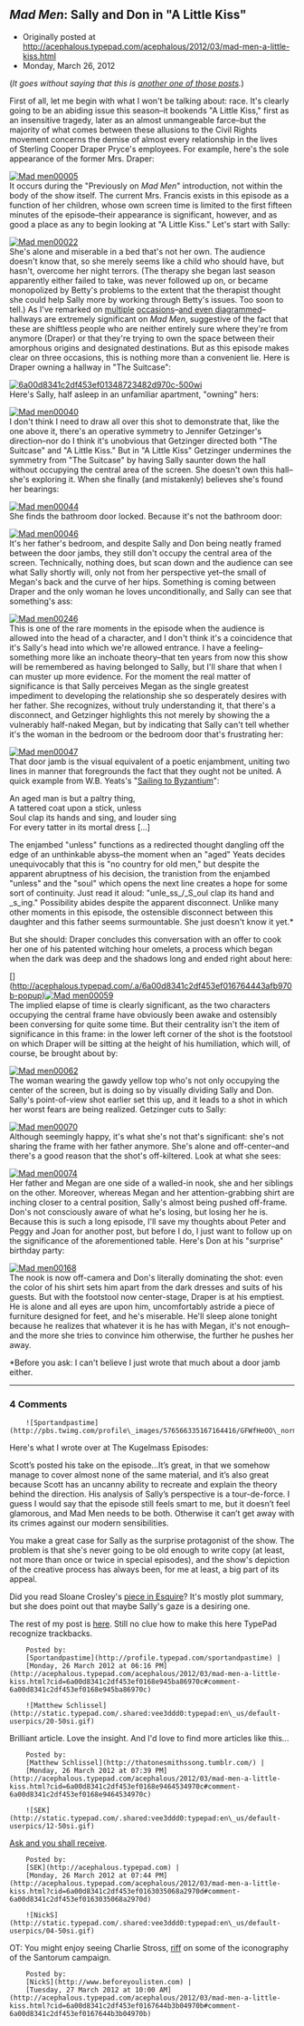 ## <em>Mad Men</em>: Sally and Don in "A Little Kiss"

 * Originally posted at http://acephalous.typepad.com/acephalous/2012/03/mad-men-a-little-kiss.html
 * Monday, March 26, 2012



(_It goes without saying that this is [another one of those posts](http://acephalous.typepad.com/acephalous/2012/02/scott-eric-kaufmans-visual-rhetoric-compendium-as-of-11282011.html)._)

First of all, let me begin with what I won't be talking about: race. It's clearly going to be an abiding issue this season–it bookends "A Little Kiss," first as an insensitive tragedy, later as an almost unmangeable farce–but the majority of what comes between these allusions to the Civil Rights movement concerns the demise of almost every relationship in the lives of Sterling Cooper Draper Pryce's employees. For example, here's the sole appearance of the former Mrs. Draper:

[![Mad men00005](http://acephalous.typepad.com/.a/6a00d8341c2df453ef0163034edbfe970d-500wi "Mad men00005")](http://acephalous.typepad.com/.a/6a00d8341c2df453ef0163034edbfe970d-popup)  
It occurs during the "Previously on _Mad Men_" introduction, not within the body of the show itself. The current Mrs. Francis exists in this episode as a function of her children, whose own screen time is limited to the first fifteen minutes of the episode–their appearance is significant, however, and as good a place as any to begin looking at "A Little Kiss." Let's start with Sally:

[![Mad men00022](http://acephalous.typepad.com/.a/6a00d8341c2df453ef0168e944df44970c-500wi "Mad men00022")](http://acephalous.typepad.com/.a/6a00d8341c2df453ef0168e944df44970c-popup)  
She's alone and miserable in a bed that's not her own. The audience doesn't know that, so she merely seems like a child who should have, but hasn't, overcome her night terrors. (The therapy she began last season apparently either failed to take, was never followed up on, or became monopolized by Betty's problems to the extent that the therapist thought she could help Sally more by working through Betty's issues. Too soon to tell.) As I've remarked on [multiple](http://acephalous.typepad.com/acephalous/2010/08/ads-without-products.html) [occasions](http://acephalous.typepad.com/acephalous/2010/09/mad-men-picking-up-the-wrong-suitcase.html)–[and even diagrammed](http://acephalous.typepad.com/acephalous/2010/09/mad-men-in-the-suitcase.html)–hallways are extremely significant on _Mad Men_, suggestive of the fact that these are shiftless people who are neither entirely sure where they're from anymore (Draper) or that they're trying to own the space between their amorphous origins and designated destinations. But as this episode makes clear on three occasions, this is nothing more than a convenient lie. Here is Draper owning a hallway in "The Suitcase":

[![6a00d8341c2df453ef01348723482d970c-500wi](http://acephalous.typepad.com/.a/6a00d8341c2df453ef0163034f016c970d-500wi "6a00d8341c2df453ef01348723482d970c-500wi")](http://acephalous.typepad.com/.a/6a00d8341c2df453ef0163034f016c970d-popup)  
Here's Sally, half asleep in an unfamiliar apartment, "owning" hers:

[![Mad men00040](http://acephalous.typepad.com/.a/6a00d8341c2df453ef0163034f021e970d-500wi "Mad men00040")](http://acephalous.typepad.com/.a/6a00d8341c2df453ef0163034f021e970d-popup)  
I don't think I need to draw all over this shot to demonstrate that, like the one above it, there's an operative symmetry to Jennifer Getzinger's direction–nor do I think it's unobvious that Getzinger directed both "The Suitcase" and "A Little Kiss." But in "A Little Kiss" Getzinger undermines the symmetry from "The Suitcase" by having Sally saunter down the hall without occupying the central area of the screen. She doesn't own this hall–she's exploring it. When she finally (and mistakenly) believes she's found her bearings:

[![Mad men00044](http://acephalous.typepad.com/.a/6a00d8341c2df453ef0163034f0734970d-500wi "Mad men00044")](http://acephalous.typepad.com/.a/6a00d8341c2df453ef0163034f0734970d-popup)  
She finds the bathroom door locked. Because it's not the bathroom door:

[![Mad men00046](http://acephalous.typepad.com/.a/6a00d8341c2df453ef01676444054f970b-500wi "Mad men00046")](http://acephalous.typepad.com/.a/6a00d8341c2df453ef01676444054f970b-popup)  
It's her father's bedroom, and despite Sally and Don being neatly framed between the door jambs, they still don't occupy the central area of the screen. Technically, nothing does, but scan down and the audience can see what Sally shortly will, only not from her perspective yet–the small of Megan's back and the curve of her hips. Something is coming between Draper and the only woman he loves unconditionally, and Sally can see that something's ass:

[![Mad men00246](http://acephalous.typepad.com/.a/6a00d8341c2df453ef0163034f1d8e970d-500wi "Mad men00246")](http://acephalous.typepad.com/.a/6a00d8341c2df453ef0163034f1d8e970d-popup)  
This is one of the rare moments in the episode when the audience is allowed into the head of a character, and I don't think it's a coincidence that it's Sally's head into which we're allowed entrance. I have a feeling–something more like an inchoate theory–that ten years from now this show will be remembered as having belonged to Sally, but I'll share that when I can muster up more evidence. For the moment the real matter of significance is that Sally perceives Megan as the single greatest impediment to developing the relationship she so desperately desires with her father. She recognizes, without truly understanding it, that there's a disconnect, and Getzinger highlights this not merely by showing the a vulnerably half-naked Megan, but by indicating that Sally can't tell whether it's the woman in the bedroom or the bedroom door that's frustrating her:

[![Mad men00047](http://acephalous.typepad.com/.a/6a00d8341c2df453ef0163034f2e42970d-500wi "Mad men00047")](http://acephalous.typepad.com/.a/6a00d8341c2df453ef0163034f2e42970d-popup)  
That door jamb is the visual equivalent of a poetic enjambment, uniting two lines in manner that foregrounds the fact that they ought not be united. A quick example from W.B. Yeats's "[Sailing to Byzantium](http://en.wikipedia.org/wiki/Sailing\_to\_Byzantium)":

An aged man is but a paltry thing,  
A tattered coat upon a stick, unless  
Soul clap its hands and sing, and louder sing  
For every tatter in its mortal dress [...]

The enjambed "unless" functions as a redirected thought dangling off the edge of an unthinkable abyss–the moment when an "aged" Yeats decides unequivocably that this is "no country for old men," but despite the apparent abruptness of his decision, the tranistion from the enjambed "unless" and the "soul" which opens the next line creates a hope for some sort of continuity. Just read it aloud: "unle_ss_/_S_oul clap its hand and _s_ing." Possibility abides despite the apparent disconnect. Unlike many other moments in this episode, the ostensible disconnect between this daughter and this father seems surmountable. She just doesn't know it yet.\*

But she should: Draper concludes this conversation with an offer to cook her one of his patented witching hour omelets, a process which began when the dark was deep and the shadows long and ended right about here:

 [] (http://acephalous.typepad.com/.a/6a00d8341c2df453ef016764443afb970b-popup)[![Mad men00059](http://acephalous.typepad.com/.a/6a00d8341c2df453ef0168e94527e3970c-500wi "Mad men00059")](http://acephalous.typepad.com/.a/6a00d8341c2df453ef0168e94527e3970c-popup)  
The implied elapse of time is clearly significant, as the two characters occupying the central frame have obviously been awake and ostensibly been conversing for quite some time. But their centrality isn't the item of significance in this frame: in the lower left corner of the shot is the footstool on which Draper will be sitting at the height of his humiliation, which will, of course, be brought about by:

[![Mad men00062](http://acephalous.typepad.com/.a/6a00d8341c2df453ef016764447207970b-500wi "Mad men00062")](http://acephalous.typepad.com/.a/6a00d8341c2df453ef016764447207970b-popup)  
The woman wearing the gawdy yellow top who's not only occupying the center of the screen, but is doing so by visually dividing Sally and Don. Sally's point-of-view shot earlier set this up, and it leads to a shot in which her worst fears are being realized. Getzinger cuts to Sally:

[![Mad men00070](http://acephalous.typepad.com/.a/6a00d8341c2df453ef016764447f37970b-500wi "Mad men00070")](http://acephalous.typepad.com/.a/6a00d8341c2df453ef016764447f37970b-popup)  
Although seemingly happy, it's what she's not that's significant: she's not sharing the frame with her father anymore. She's alone and off-center–and there's a good reason that the shot's off-kiltered. Look at what she sees:

[![Mad men00074](http://acephalous.typepad.com/.a/6a00d8341c2df453ef0168e9457b6c970c-500wi "Mad men00074")](http://acephalous.typepad.com/.a/6a00d8341c2df453ef0168e9457b6c970c-popup)  
Her father and Megan are one side of a walled-in nook, she and her siblings on the other. Moreover, whereas Megan and her attention-grabbing shirt are inching closer to a central position, Sally's almost being pushed off-frame. Don's not consciously aware of what he's losing, but losing her he is. Because this is such a long episode, I'll save my thoughts about Peter and Peggy and Joan for another post, but before I do, I just want to follow up on the significance of the aforementioned table. Here's Don at his "surprise" birthday party:

[![Mad men00168](http://acephalous.typepad.com/.a/6a00d8341c2df453ef01676444913b970b-500wi "Mad men00168")](http://acephalous.typepad.com/.a/6a00d8341c2df453ef01676444913b970b-popup)  
The nook is now off-camera and Don's literally dominating the shot: even the color of his shirt sets him apart from the dark dresses and suits of his guests. But with the footstool now center-stage, Draper is at his emptiest. He is alone and all eyes are upon him, uncomfortably astride a piece of furniture designed for feet, and he's miserable. He'll sleep alone tonight because he realizes that whatever it is he has with Megan, it's not enough–and the more she tries to convince him otherwise, the further he pushes her away.

\*Before you ask: I can't believe I just wrote that much about a door jamb either.

		

* * *

### 4 Comments 

		

                
[]()

	

		![Sportandpastime](http://pbs.twimg.com/profile\_images/576566335167164416/GFWfHeOO\_normal.jpeg)
	

	

		

Here's what I wrote over at The Kugelmass Episodes:

Scott’s posted his take on the episode...It’s great, in that we somehow manage to cover almost none of the same material, and it’s also great because Scott has an uncanny ability to recreate and explain the theory behind the direction. His analysis of Sally’s perspective is a tour-de-force. I guess I would say that the episode still feels smart to me, but it doesn’t feel glamorous, and Mad Men needs to be both. Otherwise it can’t get away with its crimes against our modern sensibilities.

You make a great case for Sally as the surprise protagonist of the show. The problem is that she's never going to be old enough to write copy (at least, not more than once or twice in special episodes), and the show's depiction of the creative process has always been, for me at least, a big part of its appeal.

Did you read Sloane Crosley's [piece in Esquire](http://www.esquire.com/the-side/feature/tv-recaps/mad-men/season-5-episode-1-7612927)? It's mostly plot summary, but she does point out that maybe Sally's gaze is a desiring one.

The rest of my post is [here](http://kugelmass.wordpress.com/2012/03/26/don-drapers-big-avventura/). Still no clue how to make this here TypePad recognize trackbacks.

	

		Posted by:
		[Sportandpastime](http://profile.typepad.com/sportandpastime) |
		[Monday, 26 March 2012 at 06:16 PM](http://acephalous.typepad.com/acephalous/2012/03/mad-men-a-little-kiss.html?cid=6a00d8341c2df453ef0168e945ba86970c#comment-6a00d8341c2df453ef0168e945ba86970c)

[]()

	

		![Matthew Schlissel](http://static.typepad.com/.shared:vee3ddd0:typepad:en\_us/default-userpics/20-50si.gif)
	

	

		

Brilliant article. Love the insight. And I'd love to find more articles like this...

	

		Posted by:
		[Matthew Schlissel](http://thatonesmithssong.tumblr.com/) |
		[Monday, 26 March 2012 at 07:39 PM](http://acephalous.typepad.com/acephalous/2012/03/mad-men-a-little-kiss.html?cid=6a00d8341c2df453ef0168e9464534970c#comment-6a00d8341c2df453ef0168e9464534970c)

[]()

	

		![SEK](http://static.typepad.com/.shared:vee3ddd0:typepad:en\_us/default-userpics/12-50si.gif)
	

	

		

[Ask and you shall receive](http://acephalous.typepad.com/acephalous/2012/02/scott-eric-kaufmans-visual-rhetoric-compendium-as-of-11282011.html). 

	

		Posted by:
		[SEK](http://acephalous.typepad.com) |
		[Monday, 26 March 2012 at 07:44 PM](http://acephalous.typepad.com/acephalous/2012/03/mad-men-a-little-kiss.html?cid=6a00d8341c2df453ef0163035068a2970d#comment-6a00d8341c2df453ef0163035068a2970d)

[]()

	

		![NickS](http://static.typepad.com/.shared:vee3ddd0:typepad:en\_us/default-userpics/04-50si.gif)
	

	

		

OT: You might enjoy seeing Charlie Stross, [riff](http://www.antipope.org/charlie/blog-static/2012/03/dr-strangelove-or-how-i-learne.html) on some of the iconography of the Santorum campaign. 

	

		Posted by:
		[NickS](http://www.beforeyoulisten.com) |
		[Tuesday, 27 March 2012 at 10:00 AM](http://acephalous.typepad.com/acephalous/2012/03/mad-men-a-little-kiss.html?cid=6a00d8341c2df453ef0167644b3b04970b#comment-6a00d8341c2df453ef0167644b3b04970b)

		

        